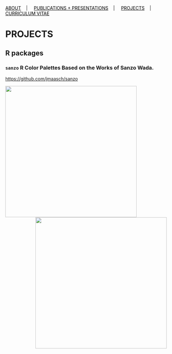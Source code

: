 <div class="topnav">
  <a href="about.html" style="color: rgb(0,0,0)"><font color="000000">ABOUT</font></a>&nbsp;&nbsp;&nbsp;&nbsp;|&nbsp;&nbsp;&nbsp;&nbsp;
  <a href="pubs.html" style="color: rgb(0,0,0)"><font color="000000">PUBLICATIONS + PRESENTATIONS</font></a>&nbsp;&nbsp;&nbsp;&nbsp;|&nbsp;&nbsp;&nbsp;&nbsp;
  <a href="projects.html" style="color: rgb(0,0,0)"><font color="000000">PROJECTS</font></a>&nbsp;&nbsp;&nbsp;&nbsp;|&nbsp;&nbsp;&nbsp;&nbsp;
  <a href="cv.html" style="color: rgb(0,0,0)"><font color="000000">CURRICULUM VITAE</font></a> 
</div>

# PROJECTS

## R packages

### ```sanzo``` R Color Palettes Based on the Works of Sanzo Wada.

<a href="https://github.com/jmaasch/sanzo" style="color: rgb(0,0,0)"><font color="000000">https://github.com/jmaasch/sanzo</font></a>

<img src="https://user-images.githubusercontent.com/50045763/71391244-64ef0500-25d1-11ea-88eb-fff0a54c020c.png" width="410" align="left"/>

<img src="https://user-images.githubusercontent.com/50045763/71391245-64ef0500-25d1-11ea-9505-c9c6e57500ef.png" width="410" align="right"/>
 
